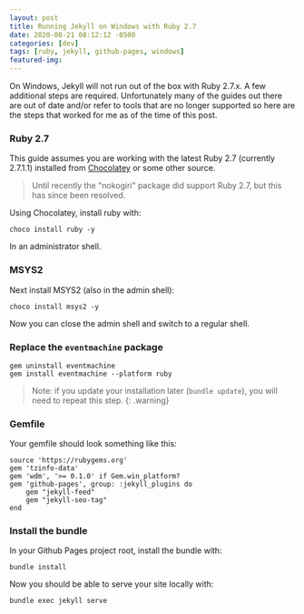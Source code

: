 ```yaml
---
layout: post
title: Running Jekyll on Windows with Ruby 2.7
date: 2020-08-21 08:12:12 -0500
categories: [dev]
tags: [ruby, jekyll, github-pages, windows]
featured-img: 
---
```


On Windows, Jekyll will not run out of the box with Ruby 2.7.x. A few additional steps are required. Unfortunately many of the guides out there are out of date and/or refer to tools that are no longer supported so here are the steps that worked for me as of the time of this post.
<!--more-->

### Ruby 2.7

This guide assumes you are working with the latest Ruby 2.7 (currently 2.7.1.1) installed from [Chocolatey](https://chocolatey.org/) or some other source.

> Until recently the "nokogiri" package did support Ruby 2.7, but this has since been resolved.

Using Chocolatey, install ruby with:

```
choco install ruby -y
```

In an administrator shell.

### MSYS2

Next install MSYS2 (also in the admin shell):

```
choco install msys2 -y
```

Now you can close the admin shell and switch to a regular shell.

### Replace the `eventmachine` package

```
gem uninstall eventmachine
gem install eventmachine --platform ruby
```

> Note: if you update your installation later (`bundle update`), you will need to repeat this step.
{: .warning}

### Gemfile

Your gemfile should look something like this:

```
source 'https://rubygems.org'
gem 'tzinfo-data'
gem 'wdm', '>= 0.1.0' if Gem.win_platform?
gem 'github-pages', group: :jekyll_plugins do
    gem "jekyll-feed"
    gem "jekyll-seo-tag"
end
```

### Install the bundle

In your Github Pages project root, install the bundle with:

```
bundle install
```

Now you should be able to serve your site locally with:

```
bundle exec jekyll serve
```
